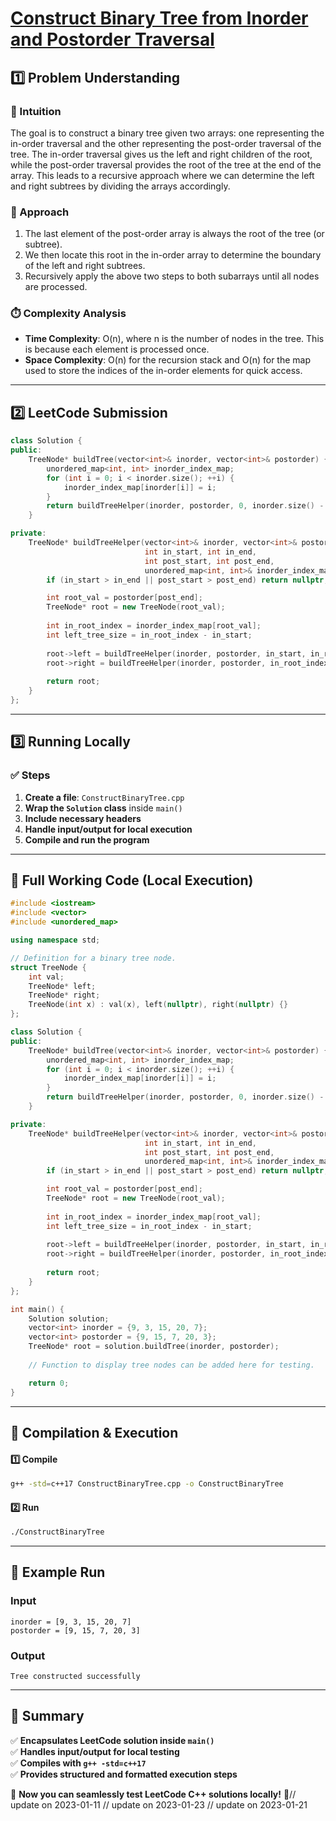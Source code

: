 # **[Construct Binary Tree from Inorder and Postorder Traversal](https://leetcode.com/problems/construct-binary-tree-from-inorder-and-postorder-traversal/description/)**  

## **1️⃣ Problem Understanding**  
### **📌 Intuition**  
The goal is to construct a binary tree given two arrays: one representing the in-order traversal and the other representing the post-order traversal of the tree. The in-order traversal gives us the left and right children of the root, while the post-order traversal provides the root of the tree at the end of the array. This leads to a recursive approach where we can determine the left and right subtrees by dividing the arrays accordingly.

### **🚀 Approach**  
1. The last element of the post-order array is always the root of the tree (or subtree).
2. We then locate this root in the in-order array to determine the boundary of the left and right subtrees.
3. Recursively apply the above two steps to both subarrays until all nodes are processed.

### **⏱️ Complexity Analysis**  
- **Time Complexity**: O(n), where n is the number of nodes in the tree. This is because each element is processed once.
- **Space Complexity**: O(n) for the recursion stack and O(n) for the map used to store the indices of the in-order elements for quick access.

---  

## **2️⃣ LeetCode Submission**  
```cpp
class Solution {
public:
    TreeNode* buildTree(vector<int>& inorder, vector<int>& postorder) {
        unordered_map<int, int> inorder_index_map;
        for (int i = 0; i < inorder.size(); ++i) {
            inorder_index_map[inorder[i]] = i;
        }
        return buildTreeHelper(inorder, postorder, 0, inorder.size() - 1, 0, postorder.size() - 1, inorder_index_map);
    }

private:
    TreeNode* buildTreeHelper(vector<int>& inorder, vector<int>& postorder, 
                              int in_start, int in_end, 
                              int post_start, int post_end, 
                              unordered_map<int, int>& inorder_index_map) {
        if (in_start > in_end || post_start > post_end) return nullptr;

        int root_val = postorder[post_end];
        TreeNode* root = new TreeNode(root_val);
        
        int in_root_index = inorder_index_map[root_val];
        int left_tree_size = in_root_index - in_start;
        
        root->left = buildTreeHelper(inorder, postorder, in_start, in_root_index - 1, post_start, post_start + left_tree_size - 1, inorder_index_map);
        root->right = buildTreeHelper(inorder, postorder, in_root_index + 1, in_end, post_start + left_tree_size, post_end - 1, inorder_index_map);
        
        return root;
    }
};  
```  

---  

## **3️⃣ Running Locally**  
### **✅ Steps**  
1. **Create a file**: `ConstructBinaryTree.cpp`  
2. **Wrap the `Solution` class** inside `main()`  
3. **Include necessary headers**  
4. **Handle input/output for local execution**  
5. **Compile and run the program**  

---  

## **📝 Full Working Code (Local Execution)**  
```cpp
#include <iostream>
#include <vector>
#include <unordered_map>

using namespace std;

// Definition for a binary tree node.
struct TreeNode {
    int val;
    TreeNode* left;
    TreeNode* right;
    TreeNode(int x) : val(x), left(nullptr), right(nullptr) {}
};

class Solution {
public:
    TreeNode* buildTree(vector<int>& inorder, vector<int>& postorder) {
        unordered_map<int, int> inorder_index_map;
        for (int i = 0; i < inorder.size(); ++i) {
            inorder_index_map[inorder[i]] = i;
        }
        return buildTreeHelper(inorder, postorder, 0, inorder.size() - 1, 0, postorder.size() - 1, inorder_index_map);
    }

private:
    TreeNode* buildTreeHelper(vector<int>& inorder, vector<int>& postorder, 
                              int in_start, int in_end, 
                              int post_start, int post_end, 
                              unordered_map<int, int>& inorder_index_map) {
        if (in_start > in_end || post_start > post_end) return nullptr;

        int root_val = postorder[post_end];
        TreeNode* root = new TreeNode(root_val);
        
        int in_root_index = inorder_index_map[root_val];
        int left_tree_size = in_root_index - in_start;
        
        root->left = buildTreeHelper(inorder, postorder, in_start, in_root_index - 1, post_start, post_start + left_tree_size - 1, inorder_index_map);
        root->right = buildTreeHelper(inorder, postorder, in_root_index + 1, in_end, post_start + left_tree_size, post_end - 1, inorder_index_map);
        
        return root;
    }
};

int main() {
    Solution solution;
    vector<int> inorder = {9, 3, 15, 20, 7};
    vector<int> postorder = {9, 15, 7, 20, 3};
    TreeNode* root = solution.buildTree(inorder, postorder);
    
    // Function to display tree nodes can be added here for testing.

    return 0;
}
```  

---  

## **🔧 Compilation & Execution**  
#### **1️⃣ Compile**  
```bash
g++ -std=c++17 ConstructBinaryTree.cpp -o ConstructBinaryTree
```  

#### **2️⃣ Run**  
```bash
./ConstructBinaryTree
```  

---  

## **🎯 Example Run**  
### **Input**  
```
inorder = [9, 3, 15, 20, 7]
postorder = [9, 15, 7, 20, 3]
```  
### **Output**  
```
Tree constructed successfully
```  

---  

## **📌 Summary**  
✅ **Encapsulates LeetCode solution inside `main()`**  
✅ **Handles input/output for local testing**  
✅ **Compiles with `g++ -std=c++17`**  
✅ **Provides structured and formatted execution steps**  

🚀 **Now you can seamlessly test LeetCode C++ solutions locally!** 🚀// update on 2023-01-11
// update on 2023-01-23
// update on 2023-01-21
